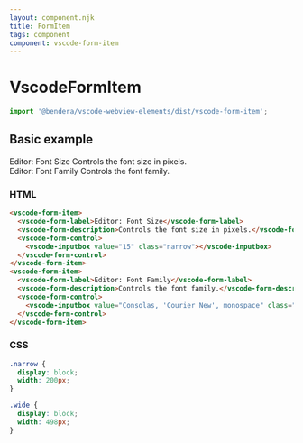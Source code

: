 ```yaml
---
layout: component.njk
title: FormItem
tags: component
component: vscode-form-item
---
```


# VscodeFormItem

```typescript
import '@bendera/vscode-webview-elements/dist/vscode-form-item';
```

## Basic example

<style>
  .narrow {
    display: block;
    width: 200px;
  }

  .wide {
    display: block;
    width: 498px;
  }
</style>

<component-preview>
  <vscode-form-item>
    <vscode-form-label>Editor: Font Size</vscode-form-label>
    <vscode-form-description>Controls the font size in pixels.</vscode-form-description>
    <vscode-form-control>
      <vscode-inputbox value="15" class="narrow"></vscode-inputbox>
    </vscode-form-control>
  </vscode-form-item>
  <vscode-form-item>
    <vscode-form-label>Editor: Font Family</vscode-form-label>
    <vscode-form-description>Controls the font family.</vscode-form-description>
    <vscode-form-control>
      <vscode-inputbox value="Consolas, 'Courier New', monospace" class="wide"></vscode-inputbox>
    </vscode-form-control>
  </vscode-form-item>
</component-preview>

### HTML

```html
<vscode-form-item>
  <vscode-form-label>Editor: Font Size</vscode-form-label>
  <vscode-form-description>Controls the font size in pixels.</vscode-form-description>
  <vscode-form-control>
    <vscode-inputbox value="15" class="narrow"></vscode-inputbox>
  </vscode-form-control>
</vscode-form-item>
<vscode-form-item>
  <vscode-form-label>Editor: Font Family</vscode-form-label>
  <vscode-form-description>Controls the font family.</vscode-form-description>
  <vscode-form-control>
    <vscode-inputbox value="Consolas, 'Courier New', monospace" class="wide"></vscode-inputbox>
  </vscode-form-control>
</vscode-form-item>
```

### CSS

```css
.narrow {
  display: block;
  width: 200px;
}

.wide {
  display: block;
  width: 498px;
}
```
